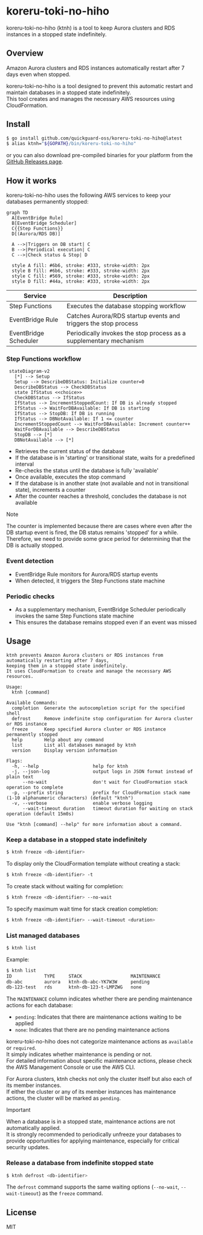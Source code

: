 # koreru-toki-no-hiho

koreru-toki-no-hiho (ktnh) is a tool to keep Aurora clusters and RDS instances in a stopped state indefinitely.

## Overview

Amazon Aurora clusters and RDS instances automatically restart after 7 days even when stopped.

koreru-toki-no-hiho is a tool designed to prevent this automatic restart and maintain databases in a stopped state indefinitely.  
This tool creates and manages the necessary AWS resources using CloudFormation.

## Install

```bash
$ go install github.com/quickguard-oss/koreru-toki-no-hiho@latest
$ alias ktnh="${GOPATH}/bin/koreru-toki-no-hiho"
```

or you can also download pre-compiled binaries for your platform from the [GitHub Releases page](https://github.com/quickguard-oss/koreru-toki-no-hiho/releases).

## How it works

koreru-toki-no-hiho uses the following AWS services to keep your databases permanently stopped:

```mermaid
graph TD
  A[EventBridge Rule]
  B[EventBridge Scheduler]
  C{{Step Functions}}
  D[(Aurora/RDS DB)]

  A -->|Triggers on DB start| C
  B -->|Periodical execution| C
  C -->|Check status & Stop| D

  style A fill: #6b6, stroke: #333, stroke-width: 2px
  style B fill: #6b6, stroke: #333, stroke-width: 2px
  style C fill: #569, stroke: #333, stroke-width: 2px
  style D fill: #44a, stroke: #333, stroke-width: 2px
```

| Service               | Description                                                        |
| --------------------- | ------------------------------------------------------------------ |
| Step Functions        | Executes the database stopping workflow                            |
| EventBridge Rule      | Catches Aurora/RDS startup events and triggers the stop process    |
| EventBridge Scheduler | Periodically invokes the stop process as a supplementary mechanism |

### Step Functions workflow

```mermaid
 stateDiagram-v2
   [*] --> Setup
   Setup --> DescribeDBStatus: Initialize counter=0
   DescribeDBStatus --> CheckDBStatus
   state IfStatus <<choice>>
   CheckDBStatus --> IfStatus
   IfStatus --> IncrementStoppedCount: If DB is already stopped
   IfStatus --> WaitForDBAvailable: If DB is starting
   IfStatus --> StopDB: If DB is running
   IfStatus --> DBNotAvailable: If 1 <= counter
   IncrementStoppedCount --> WaitForDBAvailable: Increment counter++
   WaitForDBAvailable --> DescribeDBStatus
   StopDB --> [*]
   DBNotAvailable --> [*]
```

- Retrieves the current status of the database
- If the database is in 'starting' or transitional state, waits for a predefined interval
- Re-checks the status until the database is fully 'available'
- Once available, executes the stop command
- If the database is in another state (not available and not in transitional state), increments a counter
- After the counter reaches a threshold, concludes the database is not available

> [!NOTE]
> The counter is implemented because there are cases where even after the DB startup event is fired, the DB status remains 'stopped' for a while.  
> Therefore, we need to provide some grace period for determining that the DB is actually stopped.

### Event detection

- EventBridge Rule monitors for Aurora/RDS startup events
- When detected, it triggers the Step Functions state machine

### Periodic checks

- As a supplementary mechanism, EventBridge Scheduler periodically invokes the same Step Functions state machine
- This ensures the database remains stopped even if an event was missed

## Usage

```
ktnh prevents Amazon Aurora clusters or RDS instances from automatically restarting after 7 days,
keeping them in a stopped state indefinitely.
It uses CloudFormation to create and manage the necessary AWS resources.

Usage:
  ktnh [command]

Available Commands:
  completion  Generate the autocompletion script for the specified shell
  defrost     Remove indefinite stop configuration for Aurora cluster or RDS instance
  freeze      Keep specified Aurora cluster or RDS instance permanently stopped
  help        Help about any command
  list        List all databases managed by ktnh
  version     Display version information

Flags:
  -h, --help                    help for ktnh
  -j, --json-log                output logs in JSON format instead of plain text
      --no-wait                 don't wait for CloudFormation stack operation to complete
  -p, --prefix string           prefix for CloudFormation stack name (1-10 alphanumeric characters) (default "ktnh")
  -v, --verbose                 enable verbose logging
      --wait-timeout duration   timeout duration for waiting on stack operation (default 15m0s)

Use "ktnh [command] --help" for more information about a command.
```

### Keep a database in a stopped state indefinitely

```bash
$ ktnh freeze <db-identifier>
```

To display only the CloudFormation template without creating a stack:

```bash
$ ktnh freeze <db-identifier> -t
```

To create stack without waiting for completion:

```bash
$ ktnh freeze <db-identifier> --no-wait
```

To specify maximum wait time for stack creation completion:

```bash
$ ktnh freeze <db-identifier> --wait-timeout <duration>
```

### List managed databases

```bash
$ ktnh list
```

Example:

```bash
$ ktnh list
ID            TYPE     STACK                  MAINTENANCE
db-abc        aurora   ktnh-db-abc-YK7W3W     pending
db-123-test   rds      ktnh-db-123-t-LMPZWG   none
```

The `MAINTENANCE` column indicates whether there are pending maintenance actions for each database:

- `pending`: Indicates that there are maintenance actions waiting to be applied
- `none`: Indicates that there are no pending maintenance actions

koreru-toki-no-hiho does not categorize maintenance actions as `available` or `required`.  
It simply indicates whether maintenance is pending or not.  
For detailed information about specific maintenance actions, please check the AWS Management Console or use the AWS CLI.

For Aurora clusters, ktnh checks not only the cluster itself but also each of its member instances.  
If either the cluster or any of its member instances has maintenance actions, the cluster will be marked as `pending`.

> [!IMPORTANT]
> When a database is in a stopped state, maintenance actions are not automatically applied.  
> It is strongly recommended to periodically unfreeze your databases to provide opportunities for applying maintenance, especially for critical security updates.

### Release a database from indefinite stopped state

```bash
$ ktnh defrost <db-identifier>
```

The `defrost` command supports the same waiting options (`--no-wait`, `--wait-timeout`) as the `freeze` command.

## License

MIT
